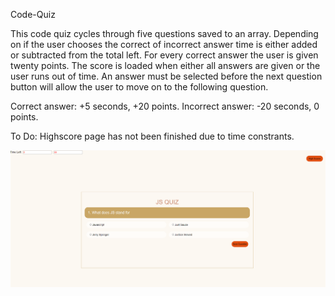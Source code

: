 Code-Quiz


This code quiz cycles through five questions saved to an array. Depending on if the user chooses the correct of incorrect answer time is either added or subtracted from the total left. For every correct answer the user is given twenty points. The score is loaded when either all answers are given or the user runs out of time. An answer must be selected before the next question button will allow the user to move on to the following question.

Correct answer: +5 seconds, +20 points.
Incorrect answer: -20 seconds, 0 points.

To Do: Highscore page has not been finished due to time constrants. 


![](2020-04-12-12-25-14.png)